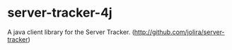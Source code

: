 server-tracker-4j
=======================

A java client library for the Server Tracker. (http://github.com/jolira/server-tracker)
